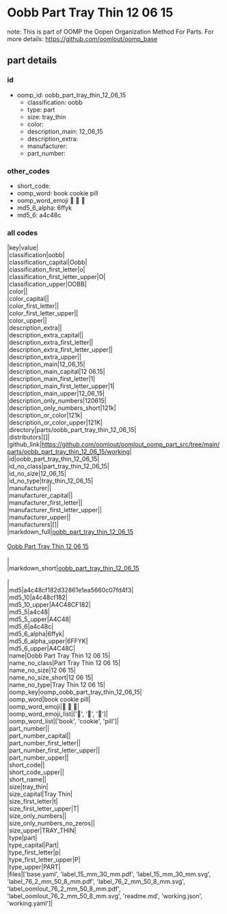 # Oobb Part Tray Thin 12 06 15  

note: This is part of OOMP the Oopen Organization Method For Parts. For more details: https://github.com/oomlout/oomp_base

##  part details





### id
* oomp_id: oobb_part_tray_thin_12_06_15
  * classification: oobb
  * type: part
  * size: tray_thin
  * color: 
  * description_main: 12_06_15
  * description_extra: 
  * manufacturer: 
  * part_number: 

### other_codes
* short_code: 
* oomp_word: book cookie pill
* oomp_word_emoji :book: :cookie: :pill:
* md5_6_alpha: 6ffyk
* md5_6: a4c48c

### all codes 
|key|value|  
|classification|oobb|  
|classification_capital|Oobb|  
|classification_first_letter|o|  
|classification_first_letter_upper|O|  
|classification_upper|OOBB|  
|color||  
|color_capital||  
|color_first_letter||  
|color_first_letter_upper||  
|color_upper||  
|description_extra||  
|description_extra_capital||  
|description_extra_first_letter||  
|description_extra_first_letter_upper||  
|description_extra_upper||  
|description_main|12_06_15|  
|description_main_capital|12 06.15|  
|description_main_first_letter|1|  
|description_main_first_letter_upper|1|  
|description_main_upper|12_06_15|  
|description_only_numbers|120615|  
|description_only_numbers_short|121k|  
|description_or_color|121k|  
|description_or_color_upper|121K|  
|directory|parts/oobb_part_tray_thin_12_06_15|  
|distributors|[]|  
|github_link|https://github.com/oomlout/oomlout_oomp_part_src/tree/main/parts/oobb_part_tray_thin_12_06_15/working|  
|id|oobb_part_tray_thin_12_06_15|  
|id_no_class|part_tray_thin_12_06_15|  
|id_no_size|12_06_15|  
|id_no_type|tray_thin_12_06_15|  
|manufacturer||  
|manufacturer_capital||  
|manufacturer_first_letter||  
|manufacturer_first_letter_upper||  
|manufacturer_upper||  
|manufacturers|[]|  
|markdown_full|[oobb_part_tray_thin_12_06_15](https://github.com/oomlout/oomlout_oomp_part_src/tree/main/parts/oobb_part_tray_thin_12_06_15/working)<br>[](https://github.com/oomlout/oomlout_oomp_part_src/tree/main/parts/oobb_part_tray_thin_12_06_15/working)<br>[Oobb Part Tray Thin 12 06 15](https://github.com/oomlout/oomlout_oomp_part_src/tree/main/parts/oobb_part_tray_thin_12_06_15/working)<br><br>|  
|markdown_short|[oobb_part_tray_thin_12_06_15](https://github.com/oomlout/oomlout_oomp_part_src/tree/main/parts/oobb_part_tray_thin_12_06_15/working)<br><br>|  
|md5|a4c48cf182d32861e1ea5660c07fd4f3|  
|md5_10|a4c48cf182|  
|md5_10_upper|A4C48CF182|  
|md5_5|a4c48|  
|md5_5_upper|A4C48|  
|md5_6|a4c48c|  
|md5_6_alpha|6ffyk|  
|md5_6_alpha_upper|6FFYK|  
|md5_6_upper|A4C48C|  
|name|Oobb Part Tray Thin 12 06 15|  
|name_no_class|Part Tray Thin 12 06 15|  
|name_no_size|12 06 15|  
|name_no_size_short|12 06 15|  
|name_no_type|Tray Thin 12 06 15|  
|oomp_key|oomp_oobb_part_tray_thin_12_06_15|  
|oomp_word|book cookie pill|  
|oomp_word_emoji|:book: :cookie: :pill:|  
|oomp_word_emoji_list|[':book:', ':cookie:', ':pill:']|  
|oomp_word_list|['book', 'cookie', 'pill']|  
|part_number||  
|part_number_capital||  
|part_number_first_letter||  
|part_number_first_letter_upper||  
|part_number_upper||  
|short_code||  
|short_code_upper||  
|short_name||  
|size|tray_thin|  
|size_capital|Tray Thin|  
|size_first_letter|t|  
|size_first_letter_upper|T|  
|size_only_numbers||  
|size_only_numbers_no_zeros||  
|size_upper|TRAY_THIN|  
|type|part|  
|type_capital|Part|  
|type_first_letter|p|  
|type_first_letter_upper|P|  
|type_upper|PART|  
|files|['base.yaml', 'label_15_mm_30_mm.pdf', 'label_15_mm_30_mm.svg', 'label_76_2_mm_50_8_mm.pdf', 'label_76_2_mm_50_8_mm.svg', 'label_oomlout_76_2_mm_50_8_mm.pdf', 'label_oomlout_76_2_mm_50_8_mm.svg', 'readme.md', 'working.json', 'working.yaml']|  
